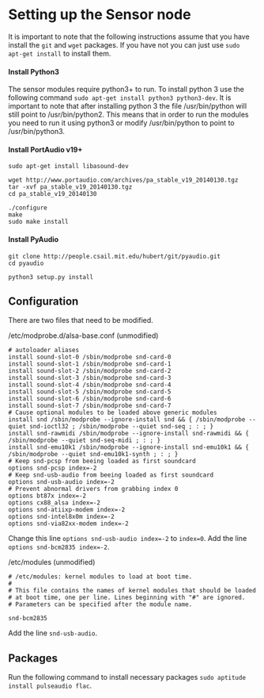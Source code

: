 # Setting up the Sensor node

It is important to note that the following instructions assume that you have install the `git` and `wget` packages.  If you have not you can just use `sudo apt-get install` to install them.

#### Install Python3

The sensor modules require python3+ to run.  To install python 3 use the following command `sudo apt-get install python3 python3-dev`.  It is important to note that after installing python 3 the file /usr/bin/python will still point to /usr/bin/python2.  This means that in order to run the modules you need to run it using python3 or modify /usr/bin/python to point to /usr/bin/python3.

#### Install PortAudio v19+

```
sudo apt-get install libasound-dev

wget http://www.portaudio.com/archives/pa_stable_v19_20140130.tgz
tar -xvf pa_stable_v19_20140130.tgz
cd pa_stable_v19_20140130

./configure
make
sudo make install
```

#### Install PyAudio

```
git clone http://people.csail.mit.edu/hubert/git/pyaudio.git
cd pyaudio

python3 setup.py install
```

## Configuration

There are two files that need to be modified.

/etc/modprobe.d/alsa-base.conf (unmodified)
```
# autoloader aliases
install sound-slot-0 /sbin/modprobe snd-card-0
install sound-slot-1 /sbin/modprobe snd-card-1
install sound-slot-2 /sbin/modprobe snd-card-2
install sound-slot-3 /sbin/modprobe snd-card-3
install sound-slot-4 /sbin/modprobe snd-card-4
install sound-slot-5 /sbin/modprobe snd-card-5
install sound-slot-6 /sbin/modprobe snd-card-6
install sound-slot-7 /sbin/modprobe snd-card-7
# Cause optional modules to be loaded above generic modules
install snd /sbin/modprobe --ignore-install snd && { /sbin/modprobe --quiet snd-ioctl32 ; /sbin/modprobe --quiet snd-seq ; : ; }
install snd-rawmidi /sbin/modprobe --ignore-install snd-rawmidi && { /sbin/modprobe --quiet snd-seq-midi ; : ; }
install snd-emu10k1 /sbin/modprobe --ignore-install snd-emu10k1 && { /sbin/modprobe --quiet snd-emu10k1-synth ; : ; }
# Keep snd-pcsp from beeing loaded as first soundcard
options snd-pcsp index=-2
# Keep snd-usb-audio from beeing loaded as first soundcard
options snd-usb-audio index=-2
# Prevent abnormal drivers from grabbing index 0
options bt87x index=-2
options cx88_alsa index=-2
options snd-atiixp-modem index=-2
options snd-intel8x0m index=-2
options snd-via82xx-modem index=-2
```

Change this line `options snd-usb-audio index=-2` to `index=0`.
Add the line `options snd-bcm2835 index=-2`.

/etc/modules (unmodified)
```
# /etc/modules: kernel modules to load at boot time.
#
# This file contains the names of kernel modules that should be loaded
# at boot time, one per line. Lines beginning with "#" are ignored.
# Parameters can be specified after the module name.

snd-bcm2835
```

Add the line `snd-usb-audio`.

## Packages

Run the following command to install necessary packages `sudo aptitude install pulseaudio flac`.

